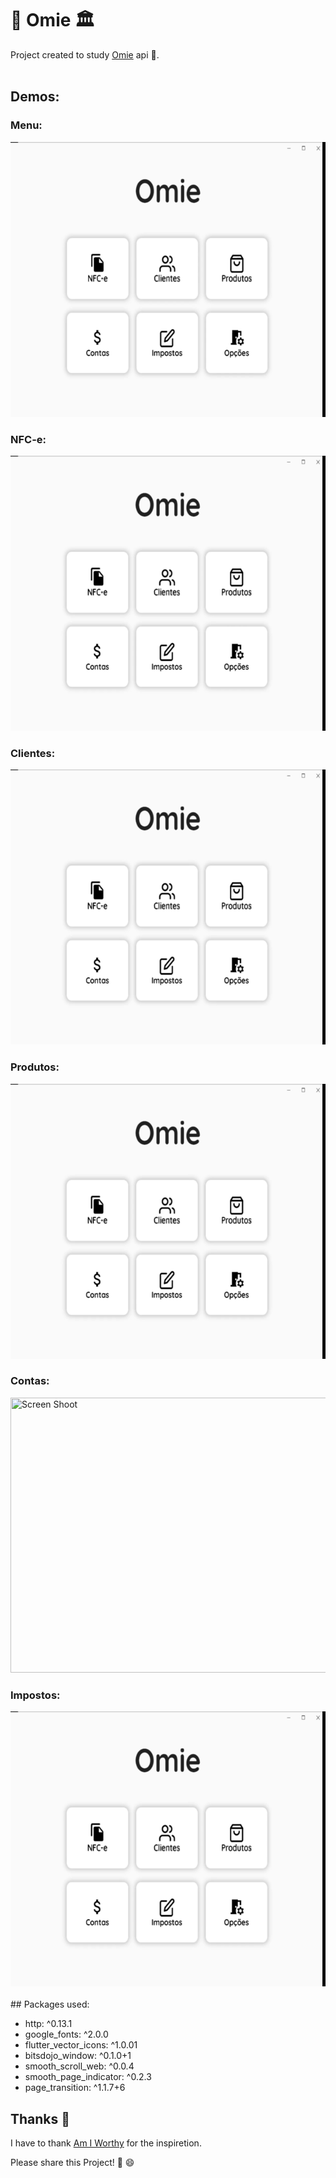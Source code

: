 # 💼 Omie 🏛

Project created to study [Omie](http://omie.com/) api 🎒.
<br/><br/>

## Demos:

### Menu:
<img src="https://raw.githubusercontent.com/Mosarto/omie/main/demo/menu.gif" width="623" height="440" title="Screen Shoot">
<br/>

### NFC-e:
<img src="https://raw.githubusercontent.com/Mosarto/omie/main/demo/nfce.gif" width="623" height="440" title="Screen Shoot">
<br/>

### Clientes:
<img src="https://raw.githubusercontent.com/Mosarto/omie/main/demo/Cliente.gif" width="623" height="440" title="Screen Shoot">
<br/>

### Produtos: 
<img src="https://raw.githubusercontent.com/Mosarto/omie/main/demo/produtos.gif" width="623" height="440" title="Screen Shoot">
<br/>

### Contas:
<img src="https://raw.githubusercontent.com/Mosarto/omie/main/demo/contas.gif" width="623" height="440" title="Screen Shoot">
<br/>

### Impostos:
<img src="https://raw.githubusercontent.com/Mosarto/omie/main/demo/impostos.gif" width="623" height="440" title="Screen Shoot">
<br/>

<br/>
## Packages used:

- http: ^0.13.1
- google_fonts: ^2.0.0
- flutter_vector_icons: ^1.0.01
- bitsdojo_window: ^0.1.0+1
- smooth_scroll_web: ^0.0.4
- smooth_page_indicator: ^0.2.3
- page_transition: ^1.1.7+6


## Thanks 👏

I have to thank [Am I Worthy](https://www.youtube.com/channel/UCXGfNWkgQ7KThxoiESymb5w) for the inspiretion. 

Please share this Project! 🤝 😄

